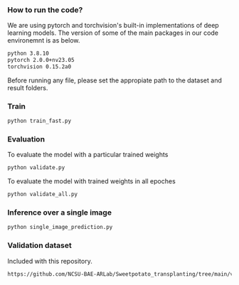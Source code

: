 ### How to run the code?

We are using pytorch and torchvision's built-in implementations of deep learning models. 
The version of some of the main packages in our code environemnt is as below.

```bash
python 3.8.10
pytorch 2.0.0+nv23.05
torchvision 0.15.2a0
```
Before running any file, please set the appropiate path to the dataset and result folders.

### Train

```bash
python train_fast.py
```

### Evaluation
To evaluate the model with a particular trained weights
```bash
python validate.py
```
To evaluate the model with trained weights in all epoches
```bash
python validate_all.py
```
### Inference over a single image
```bash
python single_image_prediction.py
```

### Validation dataset
Included with this repository.
```bash
https://github.com/NCSU-BAE-ARLab/Sweetpotato_transplanting/tree/main/validation_data
```
